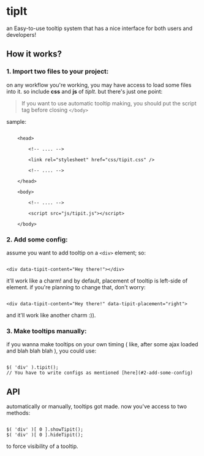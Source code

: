 # tipIt

an Easy-to-use tooltip system that has a nice interface for both users and developers!

## How it works?

### 1. Import two files to your project:

on any workflow you're working, you may have access to load some files into it.
so include **css** and **js** of *tipIt*. but there's just one point:

> If you want to use automatic tooltip making, you should put the script tag before closing `</body>`

sample:

```

    <head>

        <!-- .... -->

        <link rel="stylesheet" href="css/tipit.css" />

        <!-- .... -->

    </head>

    <body>

        <!-- .... -->

        <script src="js/tipit.js"></script>

    </body>

```

### 2. Add some config:

assume you want to add tooltip on a `<div>` element; so:

```

<div data-tipit-content="Hey there!"></div>

```

it'll work like a charm! and by default, placement of tooltip is left-side of element. if you're planning to change that, don't worry:

```

<div data-tipit-content="Hey there!" data-tipit-placement="right">

```

and it'll work like another charm :)).

### 3. Make tooltips manually:

if you wanna make tooltips on your own timing ( like, after some ajax loaded and blah blah blah ), you could use:

```

$( 'div' ).tipit();
// You have to write configs as mentioned [here](#2-add-some-config)

```

## API

automatically or manually, tooltips got made. now you've access to two methods:

```

$( 'div' )[ 0 ].showTipit();
$( 'div' )[ 0 ].hideTipit();

```

to force visibility of a tooltip.
